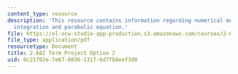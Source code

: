 ```yaml
---
content_type: resource
description: 'This resource contains information regarding numerical methods: wavenumber
  integration and parabolic equation.'
file: https://ol-ocw-studio-app-production.s3.amazonaws.com/courses/2-682-acoustical-oceanography-spring-2012/0c21782e7e67803613176d7fb8eef3d8_MIT2_682S12_termproject_02.pdf
file_type: application/pdf
resourcetype: Document
title: 2.682 Term Project Option 2
uid: 0c21782e-7e67-8036-1317-6d7fb8eef3d8
---
```


